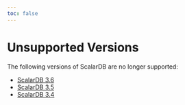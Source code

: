 ```yaml
---
toc: false
---
```


# Unsupported Versions

The following versions of ScalarDB are no longer supported:

- [ScalarDB 3.6](/docs/3.6/getting-started-with-scalardb/)
- [ScalarDB 3.5](/docs/3.5/getting-started-with-scalardb/)
- [ScalarDB 3.4](/docs/3.4/getting-started-with-scalardb/)
